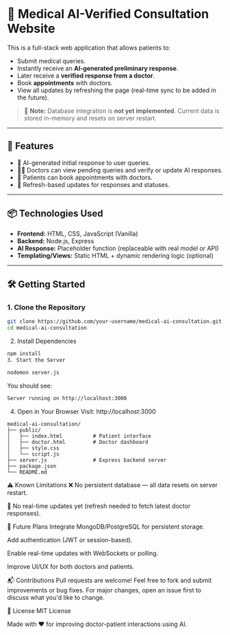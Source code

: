 # 🏥 Medical AI-Verified Consultation Website

This is a full-stack web application that allows patients to:
- Submit medical queries.
- Instantly receive an **AI-generated preliminary response**.
- Later receive a **verified response from a doctor**.
- Book **appointments** with doctors.
- View all updates by refreshing the page (real-time sync to be added in the future).

> 🔧 **Note:** Database integration is **not yet implemented**. Current data is stored in-memory and resets on server restart.

---

## 🚀 Features

- 🤖 AI-generated initial response to user queries.
- 👨‍⚕️ Doctors can view pending queries and verify or update AI responses.
- 👥 Patients can book appointments with doctors.
- 🔄 Refresh-based updates for responses and statuses.

---

## 📦 Technologies Used

- **Frontend:** HTML, CSS, JavaScript (Vanilla)
- **Backend:** Node.js, Express
- **AI Response:** Placeholder function (replaceable with real model or API)
- **Templating/Views:** Static HTML + dynamic rendering logic (optional)

---

## 🛠️ Getting Started

### 1. Clone the Repository

```bash
git clone https://github.com/your-username/medical-ai-consultation.git
cd medical-ai-consultation
```
2. Install Dependencies
```bash
npm install
3. Start the Server
```
```bash
nodemon server.js
```
You should see:
```bash
Server running on http://localhost:3000
```
4. Open in Your Browser
Visit: http://localhost:3000

``` 📁 Project Structure
medical-ai-consultation/
├── public/
│   ├── index.html          # Patient interface
│   ├── doctor.html         # Doctor dashboard
│   ├── style.css
│   └── script.js
├── server.js               # Express backend server
├── package.json
└── README.md
```
⚠️ Known Limitations
❌ No persistent database — all data resets on server restart.

📡 No real-time updates yet (refresh needed to fetch latest doctor responses).

🧠 Future Plans
Integrate MongoDB/PostgreSQL for persistent storage.

Add authentication (JWT or session-based).

Enable real-time updates with WebSockets or polling.

Improve UI/UX for both doctors and patients.

📬 Contributions
Pull requests are welcome! Feel free to fork and submit improvements or bug fixes. For major changes, open an issue first to discuss what you'd like to change.

📄 License
MIT License

Made with ❤️ for improving doctor-patient interactions using AI.







